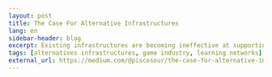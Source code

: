 ```yaml
---
layout: post
title: The Case For Alternative Infrastructures
lang: en
sidebar-header: blog
excerpt: Existing infrastructures are becoming ineffective at supporting the work of many creative communities — so they’re starting to come up with their own.
tags: [alternatives infrastructures, game industry, learning networks]
external_url: https://medium.com/@piscosour/the-case-for-alternative-infrastructures-45809aed5687
---
```

